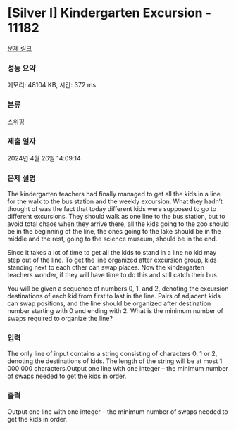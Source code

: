# [Silver I] Kindergarten Excursion - 11182 

[문제 링크](https://www.acmicpc.net/problem/11182) 

### 성능 요약

메모리: 48104 KB, 시간: 372 ms

### 분류

스위핑

### 제출 일자

2024년 4월 26일 14:09:14

### 문제 설명

<p>The kindergarten teachers had finally managed to get all the kids in a line for the walk to the bus station and the weekly excursion. What they hadn’t thought of was the fact that today different kids were supposed to go to different excursions. They should walk as one line to the bus station, but to avoid total chaos when they arrive there, all the kids going to the zoo should be in the beginning of the line, the ones going to the lake should be in the middle and the rest, going to the science museum, should be in the end.</p>

<p>Since it takes a lot of time to get all the kids to stand in a line no kid may step out of the line. To get the line organized after excursion group, kids standing next to each other can swap places. Now the kindergarten teachers wonder, if they will have time to do this and still catch their bus.</p>

<p>You will be given a sequence of numbers 0, 1, and 2, denoting the excursion destinations of each kid from first to last in the line. Pairs of adjacent kids can swap positions, and the line should be organized after destination number starting with 0 and ending with 2. What is the minimum number of swaps required to organize the line?</p>

### 입력 

 <p>The only line of input contains a string consisting of characters 0, 1 or 2, denoting the destinations of kids. The length of the string will be at most 1 000 000 characters.Output one line with one integer – the minimum number of swaps needed to get the kids in order.</p>

### 출력 

 <p>Output one line with one integer – the minimum number of swaps needed to get the kids in order.</p>

